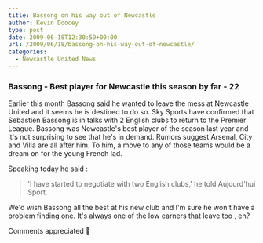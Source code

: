 ```yaml
---
title: Bassong on his way out of Newcastle
author: Kevin Doocey
type: post
date: 2009-06-18T12:30:59+00:00
url: /2009/06/18/bassong-on-his-way-out-of-newcastle/
categories:
  - Newcastle United News
---
```


### Bassong - Best player for Newcastle this season by far - 22

Earlier this month Bassong said he wanted to leave the mess at Newcastle United and it seems he is destined to do so. Sky Sports have confirmed that Sebastien Bassong is in talks with 2 English clubs to return to the Premier League. Bassong was Newcastle's best player of the season last year and it's not surprising to see that he's in demand. Rumors suggest Arsenal, City and Villa are all after him. To him, a move to any of those teams would be a dream on for the young French lad.

Speaking today he said :

> 'I have started to negotiate with two English clubs,' he told Aujourd'hui Sport.

We'd wish Bassong all the best at his new club and I'm sure he won't have a problem finding one. It's always one of the low earners that leave too , eh?

Comments appreciated 🙂
